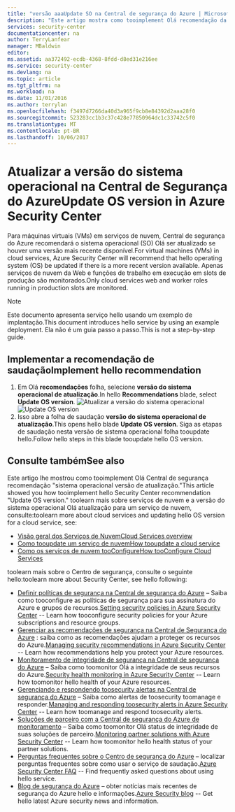 ```yaml
---
title: "versão aaaUpdate SO na Central de segurança do Azure | Microsoft Docs"
description: "Este artigo mostra como tooimplement Olá recomendação da Central de segurança do Azure * * versão de sistema operacional de atualização * *."
services: security-center
documentationcenter: na
author: TerryLanfear
manager: MBaldwin
editor: 
ms.assetid: aa372492-ecdb-4368-8fdd-d8ed31e216ee
ms.service: security-center
ms.devlang: na
ms.topic: article
ms.tgt_pltfrm: na
ms.workload: na
ms.date: 11/01/2016
ms.author: terrylan
ms.openlocfilehash: f3497d7266da40d3a965f9cb8e84392d2aaa28f0
ms.sourcegitcommit: 523283cc1b3c37c428e77850964dc1c33742c5f0
ms.translationtype: MT
ms.contentlocale: pt-BR
ms.lasthandoff: 10/06/2017
---
```

# <a name="update-os-version-in-azure-security-center"></a><span data-ttu-id="1bc8d-103">Atualizar a versão do sistema operacional na Central de Segurança do Azure</span><span class="sxs-lookup"><span data-stu-id="1bc8d-103">Update OS version in Azure Security Center</span></span>
<span data-ttu-id="1bc8d-104">Para máquinas virtuais (VMs) em serviços de nuvem, Central de segurança do Azure recomendará o sistema operacional (SO) Olá ser atualizado se houver uma versão mais recente disponível.</span><span class="sxs-lookup"><span data-stu-id="1bc8d-104">For virtual machines (VMs) in cloud services, Azure Security Center will recommend that hello operating system (OS) be updated if there is a more recent version available.</span></span>  <span data-ttu-id="1bc8d-105">Apenas serviços de nuvem da Web e funções de trabalho em execução em slots de produção são monitorados.</span><span class="sxs-lookup"><span data-stu-id="1bc8d-105">Only cloud services web and worker roles running in production slots are monitored.</span></span>

> [!NOTE]
> <span data-ttu-id="1bc8d-106">Este documento apresenta serviço hello usando um exemplo de implantação.</span><span class="sxs-lookup"><span data-stu-id="1bc8d-106">This document introduces hello service by using an example deployment.</span></span>  <span data-ttu-id="1bc8d-107">Ela não é um guia passo a passo.</span><span class="sxs-lookup"><span data-stu-id="1bc8d-107">This is not a step-by-step guide.</span></span>
> 
> 

## <a name="implement-hello-recommendation"></a><span data-ttu-id="1bc8d-108">Implementar a recomendação de saudação</span><span class="sxs-lookup"><span data-stu-id="1bc8d-108">Implement hello recommendation</span></span>
1. <span data-ttu-id="1bc8d-109">Em Olá **recomendações** folha, selecione **versão do sistema operacional de atualização**.</span><span class="sxs-lookup"><span data-stu-id="1bc8d-109">In hello **Recommendations** blade, select **Update OS version**.</span></span>
   <span data-ttu-id="1bc8d-110">![Atualizar a versão do sistema operacional][1]</span><span class="sxs-lookup"><span data-stu-id="1bc8d-110">![Update OS version][1]</span></span>
2. <span data-ttu-id="1bc8d-111">Isso abre a folha de saudação **versão do sistema operacional de atualização**.</span><span class="sxs-lookup"><span data-stu-id="1bc8d-111">This opens hello blade **Update OS version**.</span></span> <span data-ttu-id="1bc8d-112">Siga as etapas de saudação nesta versão de sistema operacional folha tooupdate hello.</span><span class="sxs-lookup"><span data-stu-id="1bc8d-112">Follow hello steps in this blade tooupdate hello OS version.</span></span>

## <a name="see-also"></a><span data-ttu-id="1bc8d-113">Consulte também</span><span class="sxs-lookup"><span data-stu-id="1bc8d-113">See also</span></span>
<span data-ttu-id="1bc8d-114">Este artigo lhe mostrou como tooimplement Olá Central de segurança recomendação "sistema operacional versão de atualização."</span><span class="sxs-lookup"><span data-stu-id="1bc8d-114">This article showed you how tooimplement hello Security Center recommendation "Update OS version."</span></span> <span data-ttu-id="1bc8d-115">toolearn mais sobre serviços de nuvem e a versão do sistema operacional Olá atualização para um serviço de nuvem, consulte:</span><span class="sxs-lookup"><span data-stu-id="1bc8d-115">toolearn more about cloud services and updating hello OS version for a cloud service, see:</span></span>

* [<span data-ttu-id="1bc8d-116">Visão geral dos Serviços de Nuvem</span><span class="sxs-lookup"><span data-stu-id="1bc8d-116">Cloud Services overview</span></span>](../cloud-services/cloud-services-choose-me.md)
* [<span data-ttu-id="1bc8d-117">Como tooupdate um serviço de nuvem</span><span class="sxs-lookup"><span data-stu-id="1bc8d-117">How tooupdate a cloud service</span></span>](../cloud-services/cloud-services-update-azure-service.md)
* [<span data-ttu-id="1bc8d-118">Como os serviços de nuvem tooConfigure</span><span class="sxs-lookup"><span data-stu-id="1bc8d-118">How tooConfigure Cloud Services</span></span>](../cloud-services/cloud-services-how-to-configure-portal.md)

<span data-ttu-id="1bc8d-119">toolearn mais sobre o Centro de segurança, consulte o seguinte hello:</span><span class="sxs-lookup"><span data-stu-id="1bc8d-119">toolearn more about Security Center, see hello following:</span></span>

* <span data-ttu-id="1bc8d-120">[Definir políticas de segurança na Central de segurança do Azure](security-center-policies.md) – Saiba como tooconfigure as políticas de segurança para sua assinatura do Azure e grupos de recursos.</span><span class="sxs-lookup"><span data-stu-id="1bc8d-120">[Setting security policies in Azure Security Center](security-center-policies.md) -- Learn how tooconfigure security policies for your Azure subscriptions and resource groups.</span></span>
* <span data-ttu-id="1bc8d-121">[Gerenciar as recomendações de segurança na Central de Segurança do Azure](security-center-recommendations.md) : saiba como as recomendações ajudam a proteger os recursos do Azure.</span><span class="sxs-lookup"><span data-stu-id="1bc8d-121">[Managing security recommendations in Azure Security Center](security-center-recommendations.md) -- Learn how recommendations help you protect your Azure resources.</span></span>
* <span data-ttu-id="1bc8d-122">[Monitoramento de integridade de segurança na Central de segurança do Azure](security-center-monitoring.md) – Saiba como toomonitor Olá a integridade de seus recursos do Azure.</span><span class="sxs-lookup"><span data-stu-id="1bc8d-122">[Security health monitoring in Azure Security Center](security-center-monitoring.md) -- Learn how toomonitor hello health of your Azure resources.</span></span>
* <span data-ttu-id="1bc8d-123">[Gerenciando e respondendo toosecurity alertas na Central de segurança do Azure](security-center-managing-and-responding-alerts.md) – Saiba como alertas de toosecurity toomanage e responder.</span><span class="sxs-lookup"><span data-stu-id="1bc8d-123">[Managing and responding toosecurity alerts in Azure Security Center](security-center-managing-and-responding-alerts.md) -- Learn how toomanage and respond toosecurity alerts.</span></span>
* <span data-ttu-id="1bc8d-124">[Soluções de parceiro com a Central de segurança do Azure de monitoramento](security-center-partner-solutions.md) – Saiba como toomonitor Olá status de integridade de suas soluções de parceiro.</span><span class="sxs-lookup"><span data-stu-id="1bc8d-124">[Monitoring partner solutions with Azure Security Center](security-center-partner-solutions.md) -- Learn how toomonitor hello health status of your partner solutions.</span></span>
* <span data-ttu-id="1bc8d-125">[Perguntas frequentes sobre o Centro de segurança do Azure](security-center-faq.md) – localizar perguntas frequentes sobre como usar o serviço de saudação.</span><span class="sxs-lookup"><span data-stu-id="1bc8d-125">[Azure Security Center FAQ](security-center-faq.md) -- Find frequently asked questions about using hello service.</span></span>
* <span data-ttu-id="1bc8d-126">[Blog de segurança do Azure](http://blogs.msdn.com/b/azuresecurity/) – obter notícias mais recentes de segurança do Azure hello e informações.</span><span class="sxs-lookup"><span data-stu-id="1bc8d-126">[Azure Security blog](http://blogs.msdn.com/b/azuresecurity/) -- Get hello latest Azure security news and information.</span></span>

<!--Image references-->
[1]: ./media/security-center-update-os-version/update-os-version.png
